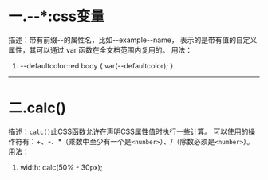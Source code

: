 # 一.--*:css变量
描述：带有前缀--的属性名，比如--example--name，
      表示的是带有值的自定义属性，其可以通过 var 函数在全文档范围内复用的。
用法：
1. --defaultcolor:red
    body {
      var(--defaultcolor);
    }
----------
# 二.calc()
描述：`calc()`此CSS函数允许在声明CSS属性值时执行一些计算。
        可以使用的操作符有：+、-、*（乘数中至少有一个是`<nunber>`）、/（除数必须是`<number>`）。
用法：
1. width: calc(50% - 30px); 
